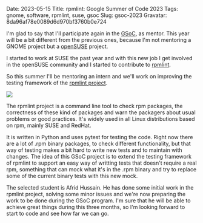 Date: 2023-05-15
Title: rpmlint: Google Summer of Code 2023
Tags: gnome, software, rpmlint, suse, gsoc
Slug: gsoc-2023
Gravatar: 8da96af78e0089d6d970bf3760b0e724

I'm glad to say that I'll participate again in the [GSoC][2], as
mentor. This year will be a bit different from the previous ones,
because I'm not mentoring a GNOME project but a [openSUSE][3] project.

I started to work at SUSE the past year and with this new job I get
involved in the openSUSE community and I started to contribute to
[rpmlint][4].

So this summer I'll be mentoring an intern and we'll work on improving
the testing framework of the [rpmlint project][1].

<p class="img">
  <img src="/pictures/rpmlint.png" />
</p>

The rpmlint project is a command line tool to check rpm packages, the
correctness of these kind of packages and warn the packagers about
usual problems or good practices. It's widely used in all Linux
distributions based on rpm, mainly SUSE and RedHat.

It is written in Python and uses pytest for testing the code. Right
now there are a lot of .rpm binary packages, to check different
functionality, but that way of testing makes a bit hard to write new
tests and to maintain with changes. The idea of this GSoC project is
to extend the testing framework of rpmlint to support an easy way
of writting tests that doesn't require a real rpm, something that can
mock what it's in the .rpm binary and try to replace some of the
current binary tests with this new mock.

The selected student is Afrid Hussain. He has done some initial work
in the rpmlint project, solving some minor issues and we're now
preparing the work to be done during the GSoC program. I'm sure that
he will be able to achieve great things during this three months, so
I'm looking forward to start to code and see how far we can go.

[1]: https://github.com/openSUSE/mentoring/issues/189
[2]: https://summerofcode.withgoogle.com/
[3]: https://www.opensuse.org/
[4]: https://github.com/rpm-software-management/rpmlint
